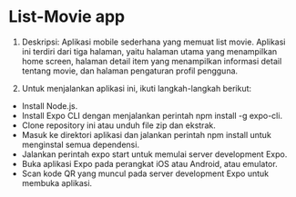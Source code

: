 # List-Movie app

1. Deskripsi:
Aplikasi mobile sederhana yang memuat list movie. Aplikasi ini terdiri dari tiga halaman, yaitu halaman utama yang menampilkan home screen, halaman detail item yang menampilkan informasi detail tentang movie, dan halaman pengaturan profil pengguna.

2. Untuk menjalankan aplikasi ini, ikuti langkah-langkah berikut:
- Install Node.js.
- Install Expo CLI dengan menjalankan perintah npm install -g expo-cli.
- Clone repository ini atau unduh file zip dan ekstrak.
- Masuk ke direktori aplikasi dan jalankan perintah npm install untuk menginstal semua dependensi.
- Jalankan perintah expo start untuk memulai server development Expo.
- Buka aplikasi Expo pada perangkat iOS atau Android, atau emulator.
- Scan kode QR yang muncul pada server development Expo untuk membuka aplikasi.
